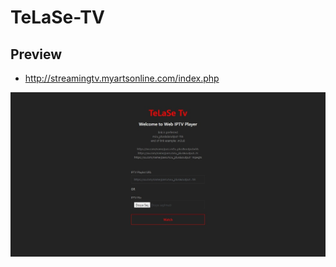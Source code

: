 # TeLaSe-TV

## Preview

* http://streamingtv.myartsonline.com/index.php

![Demo](https://raw.githubusercontent.com/telase/TeLaSe-TV/main/view.jpg)
